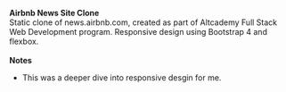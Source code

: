 **Airbnb News Site Clone**<br>
Static clone of news.airbnb.com, created as part of Altcademy Full Stack Web Development program. Responsive design using Bootstrap 4 and flexbox.<br><br>
**Notes**
- This was a deeper dive into responsive desgin for me.



